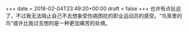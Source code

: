 +++
date = 2018-02-04T23:49:20+00:00
draft = false
+++
也许有点扯远了，不过我无法阻止自己不去想象受伤病困扰的职业运动员的感受。“鸟笼里的鸟”或许比我过去想的是一种更加痛苦的处境。